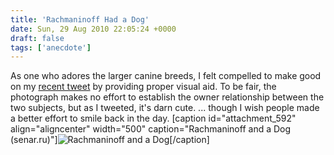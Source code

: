 ```yaml
---
title: 'Rachmaninoff Had a Dog'
date: Sun, 29 Aug 2010 22:05:24 +0000
draft: false
tags: ['anecdote']
---
```


As one who adores the larger canine breeds, I felt compelled to make good on my [recent tweet](http://twitter.com/simonlife/statuses/22106297324 "Rachmaninoff had a dog") by providing proper visual aid. To be fair, the photograph makes no effort to establish the owner relationship between the two subjects, but as I tweeted, it's darn cute. ... though I wish people made a better effort to smile back in the day. \[caption id="attachment\_592" align="aligncenter" width="500" caption="Rachmaninoff and a Dog (senar.ru)"\]![Rachmaninoff and a Dog](https://alexchaocom.files.wordpress.com/2021/07/24d00-rach-dog.jpg "Rachmaninoff and a Dog")\[/caption\]
